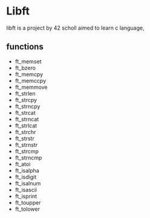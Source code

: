 # Libft

libft is a project by 42 scholl aimed to learn c language,

## functions

- ft_memset
- ft_bzero
- ft_memcpy
- ft_memccpy
- ft_memmove
- ft_strlen
- ft_strcpy
- ft_strncpy
- ft_strcat
- ft_strncat
- ft_strlcat
- ft_strchr
- ft_strstr
- ft_strnstr
- ft_strcmp
- ft_strncmp
- ft_atoi
- ft_isalpha
- ft_isdigit
- ft_isalnum
- ft_isascii
- ft_isprint
- ft_toupper
- ft_tolower
